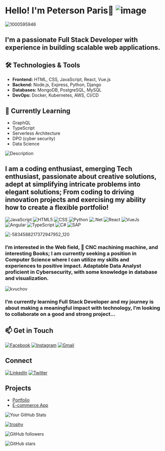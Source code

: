 # Hello! I'm Peterson Paris👋                                                              ![image](https://github.com/user-attachments/assets/3481c21b-ded3-4657-93ea-de08867514c9)




![1000595946](https://github.com/user-attachments/assets/47fea4dd-752f-46f8-b3c9-98a6c5e52fb6)

## I'm a passionate Full Stack Developer with experience in building scalable web applications.


## 🛠️ Technologies & Tools
- **Frontend:** HTML, CSS, JavaScript, React, Vue.js
- **Backend:** Node.js, Express, Python, Django
- **Databases:** MongoDB, PostgreSQL, MySQL
- **DevOps:** Docker, Kubernetes, AWS, CI/CD

## 🌱 Currently Learning
- GraphQL
- TypeScript
- Serverless Architecture
- DPO (cyber security)
- Data Science

![Description](https://mir-s3-cdn-cf.behance.net/project_modules/hd/5eeea355389655.59822ff824b72.gif)


## I am a coding enthusiast, emerging Tech enthusiast, passionate about creative solutions, adept at simplifying intricate problems into elegant solutions; From coding to driving innovation projects and exercising my ability how to create a flexible portfolio!

![JavaScript](https://img.shields.io/badge/JavaScript-F7DF1E?style=for-the-badge&logo=javascript&logoColor=black)
![HTML5](https://img.shields.io/badge/HTML5-E34F26?style=for-the-badge&logo=html5&logoColor=white)
![CSS](https://img.shields.io/badge/CSS3-1572B6?style=for-the-badge&logo=css3&logoColor=white)
![Python](https://img.shields.io/badge/Python-14354C?style=for-the-badge&logo=python&logoColor=white)
![.Net](https://img.shields.io/badge/.NET-5C2D91?style=for-the-badge&logo=.net&logoColor=white)
![React](https://img.shields.io/badge/React-20232A?style=for-the-badge&logo=react&logoColor=61DAFB)
![VueJs](https://img.shields.io/badge/Vue.js-35495E?style=for-the-badge&logo=vue.js&logoColor=4FC08D)
 ![Angular](https://img.shields.io/badge/Angular-DD0031?style=for-the-badge&logo=angular&logoColor=white)
 ![TypeScript](https://img.shields.io/badge/TypeScript-007ACC?style=for-the-badge&logo=typescript&logoColor=white)
 ![C#](https://img.shields.io/badge/C%23-239120?style=for-the-badge&logo=c-sharp&logoColor=white)
 ![SAP](https://img.shields.io/badge/SAP-0FAAFF?style=for-the-badge&logo=sap&logoColor=white)
 
![-5834588217372947952_120](https://github.com/user-attachments/assets/c5acca02-f8da-4335-b2cd-aae4ab4a4116)

### I’m interested in the Web field, 🛞 CNC machining machine, and interesting Books; I am currently seeking a position in Computer Science where I can utilize my skills and experiences to positive impact. Adaptable Data Analyst  proficient in Cybersecurity, with some knowledge in database and visualization.

![kvuchov](https://github.com/user-attachments/assets/2a88b41b-761c-4721-ba95-5e6e885e969d)

### I’m currently learning Full Stack Developer and my journey is about making a meaningful impact with technology, I’m looking to collaborate on a good and strong project...

## 📫 Get in Touch
[![Facebook](https://img.shields.io/badge/Facebook-1877F2?style=for-the-badge&logo=facebook&logoColor=white)](https://www.facebook.com/petersonbigniew.paris?mibextid=ZbWKwL)
[![Instagram](https://img.shields.io/badge/Instagram-E4405F?style=for-the-badge&logo=instagram&logoColor=white)](https://www.instagram.com/parispeterson89?igsh=azhxYmJudG02M2o2)
[![Gmail](https://img.shields.io/badge/Gmail-D14836?style=for-the-badge&logo=gmail&logoColor=white)](parispeterson89@gmail.com)

## Connect
[![LinkedIn](https://img.shields.io/badge/LinkedIn-0077B5?style=for-the-badge&logo=linkedin&logoColor=white)](https://www.linkedin.com/in/peterson-paris-750ba493?utm_source=share&utm_campaign=share_via&utm_content=profile&utm_medium=android_app)
[![Twitter](https://img.shields.io/badge/Twitter-1DA1F2?style=for-the-badge&logo=twitter&logoColor=white)](https://x.com/ParisPeterson89?t=WrHU5Era4BY3VaLwoEu66w&s=03)


## Projects
- [Portfolio](link)
- [E-commerce App](link)
                                                                                                 




![Your GitHub Stats](https://github-readme-stats.vercel.app/api?username=parispeterson89-ops&show_icons=true)







[![trophy](https://github-profile-trophy.vercel.app/?username=parispeterson89-ops)](https://github.com/ryo-ma/github-profile-trophy)


![GitHub followers](https://img.shields.io/github/followers/parispeterson89-ops?style=social)


![GitHub stars](https://img.shields.io/github/stars/parispeterson89-ops?style=social) 

